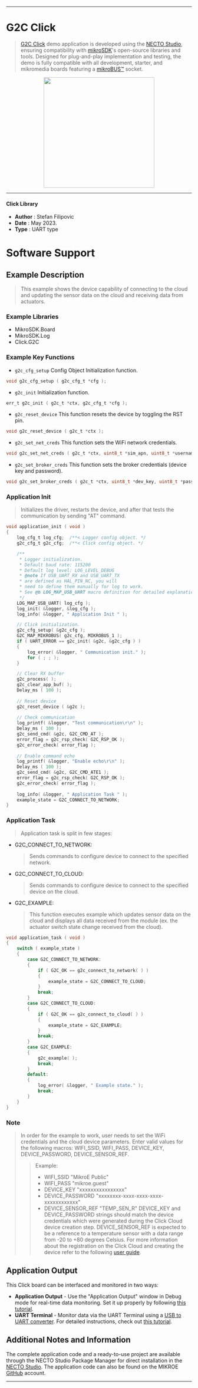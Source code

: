 
---
# G2C Click

> [G2C Click](https://www.mikroe.com/?pid_product=MIKROE-3291) demo application is developed using
the [NECTO Studio](https://www.mikroe.com/necto), ensuring compatibility with [mikroSDK](https://www.mikroe.com/mikrosdk)'s
open-source libraries and tools. Designed for plug-and-play implementation and testing, the demo is fully compatible with
all development, starter, and mikromedia boards featuring a [mikroBUS&trade;](https://www.mikroe.com/mikrobus) socket.

<p align="center">
  <img src="https://www.mikroe.com/?pid_product=MIKROE-3291&image=1" height=300px>
</p>

---

#### Click Library

- **Author**        : Stefan Filipovic
- **Date**          : May 2023.
- **Type**          : UART type

# Software Support

## Example Description

> This example shows the device capability of connecting to the cloud and updating the sensor data on the cloud and receiving data from actuators.

### Example Libraries

- MikroSDK.Board
- MikroSDK.Log
- Click.G2C

### Example Key Functions

- `g2c_cfg_setup` Config Object Initialization function.
```c
void g2c_cfg_setup ( g2c_cfg_t *cfg );
```

- `g2c_init` Initialization function.
```c
err_t g2c_init ( g2c_t *ctx, g2c_cfg_t *cfg );
```

- `g2c_reset_device` This function resets the device by toggling the RST pin.
```c
void g2c_reset_device ( g2c_t *ctx );
```

- `g2c_set_net_creds` This function sets the WiFi network credentials.
```c
void g2c_set_net_creds ( g2c_t *ctx, uint8_t *sim_apn, uint8_t *username, uint8_t *password );
```

- `g2c_set_broker_creds` This function sets the broker credentials (device key and password).
```c
void g2c_set_broker_creds ( g2c_t *ctx, uint8_t *dev_key, uint8_t *password );
```

### Application Init

> Initializes the driver, restarts the device, and after that tests the communication by sending "AT" command.

```c
void application_init ( void )
{
    log_cfg_t log_cfg;  /**< Logger config object. */
    g2c_cfg_t g2c_cfg;  /**< Click config object. */

    /** 
     * Logger initialization.
     * Default baud rate: 115200
     * Default log level: LOG_LEVEL_DEBUG
     * @note If USB_UART_RX and USB_UART_TX 
     * are defined as HAL_PIN_NC, you will 
     * need to define them manually for log to work. 
     * See @b LOG_MAP_USB_UART macro definition for detailed explanation.
     */
    LOG_MAP_USB_UART( log_cfg );
    log_init( &logger, &log_cfg );
    log_info( &logger, " Application Init " );

    // Click initialization.
    g2c_cfg_setup( &g2c_cfg );
    G2C_MAP_MIKROBUS( g2c_cfg, MIKROBUS_1 );
    if ( UART_ERROR == g2c_init( &g2c, &g2c_cfg ) ) 
    {
        log_error( &logger, " Communication init." );
        for ( ; ; );
    }

    // Clear RX buffer
    g2c_process( );   
    g2c_clear_app_buf( );
    Delay_ms ( 100 );
    
    // Reset device
    g2c_reset_device ( &g2c );
    
    // Check communication
    log_printf( &logger, "Test communication\r\n" );
    Delay_ms ( 100 );
    g2c_send_cmd( &g2c, G2C_CMD_AT );
    error_flag = g2c_rsp_check( G2C_RSP_OK );
    g2c_error_check( error_flag );
    
    // Enable command echo
    log_printf( &logger, "Enable echo\r\n" );
    Delay_ms ( 100 );
    g2c_send_cmd( &g2c, G2C_CMD_ATE1 );
    error_flag = g2c_rsp_check( G2C_RSP_OK );
    g2c_error_check( error_flag );
    
    log_info( &logger, " Application Task " );
    example_state = G2C_CONNECT_TO_NETWORK;
}
```

### Application Task

> Application task is split in few stages:
 - G2C_CONNECT_TO_NETWORK: 
   > Sends commands to configure device to connect to the specified network.
 - G2C_CONNECT_TO_CLOUD: 
   > Sends commands to configure device to connect to the specified device on the cloud.
 - G2C_EXAMPLE:
   > This function executes example which updates sensor data on the cloud and displays
   > all data received from the module (ex. the actuator switch state change received from the cloud).

```c
void application_task ( void )
{
    switch ( example_state )
    {
        case G2C_CONNECT_TO_NETWORK:
        {
            if ( G2C_OK == g2c_connect_to_network( ) )
            {
                example_state = G2C_CONNECT_TO_CLOUD;
            }
            break;
        }
        case G2C_CONNECT_TO_CLOUD:
        {
            if ( G2C_OK == g2c_connect_to_cloud( ) )
            {
                example_state = G2C_EXAMPLE;
            }
            break;
        }
        case G2C_EXAMPLE:
        {
            g2c_example( );
            break;
        }
        default:
        {
            log_error( &logger, " Example state." );
            break;
        }
    }
}
```

### Note

> In order for the example to work, user needs to set the WiFi credentials and the cloud device parameters.
Enter valid values for the following macros: 
WIFI_SSID, WIFI_PASS, DEVICE_KEY, DEVICE_PASSWORD, DEVICE_SENSOR_REF.
> > Example: 
> > - WIFI_SSID            "MikroE Public"
> > - WIFI_PASS            "mikroe.guest"
> > - DEVICE_KEY           "xxxxxxxxxxxxxxxx"
> > - DEVICE_PASSWORD      "xxxxxxxx-xxxx-xxxx-xxxx-xxxxxxxxxxxx"
> > - DEVICE_SENSOR_REF    "TEMP_SEN_R"
> DEVICE_KEY and DEVICE_PASSWORD strings should match the device credentials which were generated during the Click Cloud device creation step.
DEVICE_SENSOR_REF is expected to be a reference to a temperature sensor with a data range from -20 to +80 degrees Celsius.
For more information about the registration on the Click Cloud and creating the device refer to the following [user guide](https://download.mikroe.com/documents/click-cloud/guide-to-click-cloud.pdf).

## Application Output

This Click board can be interfaced and monitored in two ways:
- **Application Output** - Use the "Application Output" window in Debug mode for real-time data monitoring.
Set it up properly by following [this tutorial](https://www.youtube.com/watch?v=ta5yyk1Woy4).
- **UART Terminal** - Monitor data via the UART Terminal using
a [USB to UART converter](https://www.mikroe.com/click/interface/usb?interface*=uart,uart). For detailed instructions,
check out [this tutorial](https://help.mikroe.com/necto/v2/Getting%20Started/Tools/UARTTerminalTool).

## Additional Notes and Information

The complete application code and a ready-to-use project are available through the NECTO Studio Package Manager for 
direct installation in the [NECTO Studio](https://www.mikroe.com/necto). The application code can also be found on
the MIKROE [GitHub](https://github.com/MikroElektronika/mikrosdk_click_v2) account.

---
